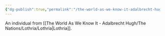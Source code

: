 ```yaml
---
{"dg-publish":true,"permalink":"/the-world-as-we-know-it-adalbrecht-hugh/the-nations/lothria/lothrian/"}
---
```


An individual from [[The World As We Know It - Adalbrecht Hugh/The Nations/Lothria/Lothria\|Lothria]].